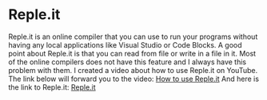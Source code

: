 # Reple.it
Reple.it is an online compiler that you can use to run your programs without having any local applications like Visual Studio or Code Blocks. A good point about Reple.it is that you can read from file or write in a file in it. Most of the online compilers does not have this feature and I always have this problem with them.
I created a video about how to use Reple.it on YouTube. The link below will forward you to the video:
[How to use Reple.it](https://www.youtube.com/embed/W_r6KVQ3mjo)
And here is the link to Reple.it: [Reple.it](http://reple.it)
